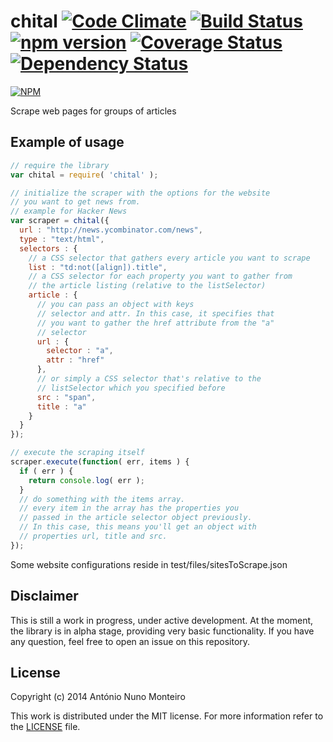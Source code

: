 chital [![Code Climate](https://codeclimate.com/github/anmonteiro/chital/badges/gpa.svg)](https://codeclimate.com/github/anmonteiro/chital) [![Build Status](https://travis-ci.org/anmonteiro/chital.svg?branch=master)](https://travis-ci.org/anmonteiro/chital) [![npm version](https://badge.fury.io/js/chital.svg)](http://badge.fury.io/js/chital) [![Coverage Status](https://coveralls.io/repos/anmonteiro/chital/badge.svg?branch=master&service=github)](https://coveralls.io/github/anmonteiro/chital?branch=master) [![Dependency Status](https://david-dm.org/anmonteiro/chital.svg)](https://david-dm.org/anmonteiro/chital)
===
[![NPM](https://nodei.co/npm/chital.png?downloads=true&stars=true)](https://nodei.co/npm/chital/)

Scrape web pages for groups of articles

## Example of usage

```javascript
// require the library
var chital = require( 'chital' );

// initialize the scraper with the options for the website
// you want to get news from.
// example for Hacker News
var scraper = chital({
  url : "http://news.ycombinator.com/news",
  type : "text/html",
  selectors : {
    // a CSS selector that gathers every article you want to scrape
    list : "td:not([align]).title",
    // a CSS selector for each property you want to gather from
    // the article listing (relative to the listSelector)
    article : {
      // you can pass an object with keys
      // selector and attr. In this case, it specifies that
      // you want to gather the href attribute from the "a"
      // selector
      url : {
        selector : "a",
        attr : "href"
      },
      // or simply a CSS selector that's relative to the
      // listSelector which you specified before
      src : "span",
      title : "a"
    }
  }
});

// execute the scraping itself
scraper.execute(function( err, items ) {
  if ( err ) {
    return console.log( err );
  }
  // do something with the items array.
  // every item in the array has the properties you
  // passed in the article selector object previously.
  // In this case, this means you'll get an object with
  // properties url, title and src.
});

```

Some website configurations reside in test/files/sitesToScrape.json

## Disclaimer

This is still a work in progress, under active development. At the moment, the library is in alpha stage, providing very basic functionality. If you have any question, feel free to open an issue on this repository.

## License

Copyright (c) 2014 António Nuno Monteiro

This work is distributed under the MIT license. For more information refer to the [LICENSE](./LICENSE) file.
